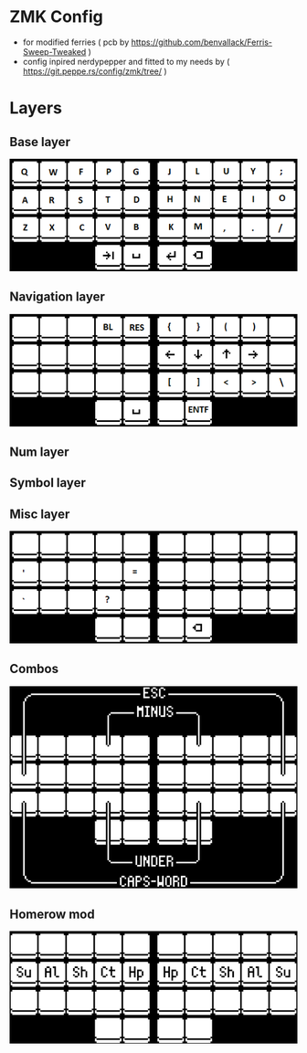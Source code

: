 # ZMK Config
- for modified ferries ( pcb by https://github.com/benvallack/Ferris-Sweep-Tweaked )
- config inpired nerdypepper and fitted to my needs by ( https://git.peppe.rs/config/zmk/tree/ )

# Layers

## Base layer
![Base layer](/pics/base.png "Base layer")

## Navigation layer
![Nav layer](/pics/nav.png "Navigation layer")

## Num layer

## Symbol layer

## Misc layer
![Misc layer](/pics/misc.png "Misc layer")

## Combos
![Combos](/pics/combos.png "Combos")

## Homerow mod
![Homerow mod](/pics/homerow.png "Homerow mods")
